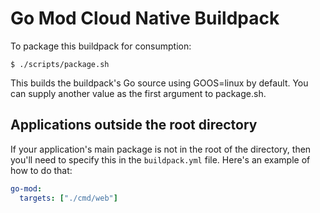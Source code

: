 # Go Mod Cloud Native Buildpack
To package this buildpack for consumption:
```
$ ./scripts/package.sh
```
This builds the buildpack's Go source using GOOS=linux by default. You can supply another value as the first argument to package.sh.

## Applications outside the root directory

If your application's main package is not in the root of the directory, then you'll need to specify this in the `buildpack.yml` file. Here's an example of how to do that:

```yaml
go-mod:
  targets: ["./cmd/web"]
```